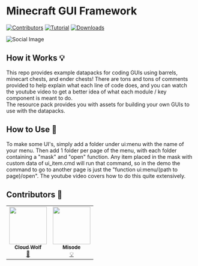 # Minecraft GUI Framework
[![Contributors](https://img.shields.io/badge/Contributors-2-orange.svg)](#contributors-) <!--
[![Discord](https://img.shields.io/badge/Discord-⛓-blue.svg)](https://discord.gg/VzjQ7kFKqD) -->
[![Tutorial](https://img.shields.io/badge/Tutorial-▶-red.svg)](https://youtu.be/z4tvTrqhBZE)
[![Downloads](https://img.shields.io/github/downloads/CloudWolfYT/MC-GUIFramework/total.svg?label=Downloads)](https://github.com/CloudWolfYT/MC-GUIFramework/releases)

<img src="images/social.png" alt="Social Image" />

## How it Works 💡
This repo provides example datapacks for coding GUIs using barrels, minecart chests, and ender chests! There are tons and tons of comments provided to help explain what each line of code does, and you can watch the youtube video to get a better idea of what each module / key component is meant to do. <br>
The resource pack provides you with assets for building your own GUIs to use with the datapacks.

## How to Use 📝
To make some UI's, simply add a folder under ui:menu with the name of your menu. Then add 1 folder per page of the menu, with each folder containing a "mask" and "open" function. Any item placed in the mask with custom data of ui_item.cmd will run that command, so in the demo the command to go to another page is just the "function ui:menu/(path to page)/open". The youtube video covers how to do this quite extensively.

## Contributors 🧱
<table>
  <tr>
    <td align="center"><a href="https://github.com/CloudWolfYT"><img src="https://avatars.githubusercontent.com/u/64243799?v=4" width="100px;" alt=""/><br /><sub><b>Cloud Wolf</b></sub></a><br /><a href="#" title="Project Creator">🔨</a></td>
    <td align="center"><a href="https://gist.github.com/misode"><img src="https://avatars.githubusercontent.com/u/17352009?v=4" width="100px;" alt=""/><br /><sub><b>Misode</b></sub></a><br /><a href="#" title="Invisible Minecarts">💡</a></td>
  </tr>
</table>
